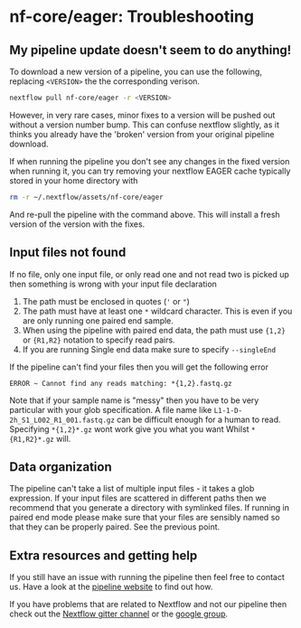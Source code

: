 # nf-core/eager: Troubleshooting

## My pipeline update doesn't seem to do anything!

To download a new version of a pipeline, you can use the following, replacing `<VERSION>` the the corresponding verison.

```bash
nextflow pull nf-core/eager -r <VERSION>
```
However, in very rare cases, minor fixes to a version will be pushed out without a version number bump. This can confuse nextflow slightly, as it thinks you already have the 'broken' version from your original pipeline download.

If when running the pipeline you don't see any changes in the fixed version when running it, you can try removing your nextflow EAGER cache typically stored in your home directory with

```bash
rm -r ~/.nextflow/assets/nf-core/eager
```

And re-pull the pipeline with the command above. This will install a fresh version of the version with the fixes.

## Input files not found

If no file, only one input file, or only read one and not read two is picked up then something is wrong with your input file declaration

1. The path must be enclosed in quotes (`'` or `"`)
2. The path must have at least one `*` wildcard character. This is even if you are only running one paired end sample.
3. When using the pipeline with paired end data, the path must use `{1,2}` or `{R1,R2}` notation to specify read pairs.
4.  If you are running Single end data make sure to specify `--singleEnd`

If the pipeline can't find your files then you will get the following error

```
ERROR ~ Cannot find any reads matching: *{1,2}.fastq.gz
```

Note that if your sample name is "messy" then you have to be very particular with your glob specification. A file name like `L1-1-D-2h_S1_L002_R1_001.fastq.gz` can be difficult enough for a human to read. Specifying `*{1,2}*.gz` wont work give you what you want Whilst `*{R1,R2}*.gz` will.


## Data organization
The pipeline can't take a list of multiple input files - it takes a glob expression. If your input files are scattered in different paths then we recommend that you generate a directory with symlinked files. If running in paired end mode please make sure that your files are sensibly named so that they can be properly paired. See the previous point.

## Extra resources and getting help
If you still have an issue with running the pipeline then feel free to contact us.
Have a look at the [pipeline website](https://github.com/nf-core/eager) to find out how.

If you have problems that are related to Nextflow and not our pipeline then check out the [Nextflow gitter channel](https://gitter.im/nextflow-io/nextflow) or the [google group](https://groups.google.com/forum/#!forum/nextflow).

